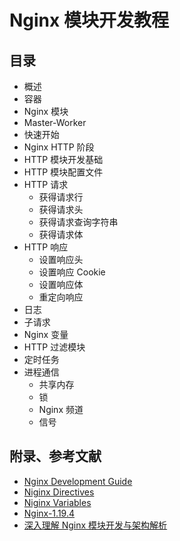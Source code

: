 # Nginx 模块开发教程

## 目录

- 概述
- 容器
- Nginx 模块
- Master-Worker
- 快速开始
- Nginx HTTP 阶段
- HTTP 模块开发基础
- HTTP 模块配置文件
- HTTP 请求
  - 获得请求行
  - 获得请求头
  - 获得请求查询字符串
  - 获得请求体
- HTTP 响应
  - 设置响应头
  - 设置响应 Cookie
  - 设置响应体
  - 重定向响应
- 日志
- 子请求
- Nginx 变量
- HTTP 过滤模块
- 定时任务
- 进程通信
  - 共享内存
  - 锁
  - Nginx 频道
  - 信号

## 附录、参考文献

- [Nginx Development Guide](https://nginx.org/en/docs/dev/development_guide.html)
- [Niginx Directives](https://nginx.org/en/docs/dirindex.html)
- [Niginx Variables](https://nginx.org/en/docs/varindex.html)
- [Nginx-1.19.4](https://nginx.org/en/download.html)
- [深入理解 Nginx 模块开发与架构解析](https://book.douban.com/subject/26745255/)
